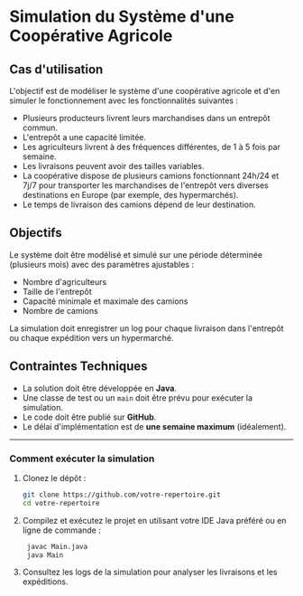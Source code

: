 # Simulation du Système d'une Coopérative Agricole

## Cas d'utilisation

L'objectif est de modéliser le système d'une coopérative agricole et d'en simuler le fonctionnement avec les fonctionnalités suivantes :

- Plusieurs producteurs livrent leurs marchandises dans un entrepôt commun.
- L'entrepôt a une capacité limitée.
- Les agriculteurs livrent à des fréquences différentes, de 1 à 5 fois par semaine.
- Les livraisons peuvent avoir des tailles variables.
- La coopérative dispose de plusieurs camions fonctionnant 24h/24 et 7j/7 pour transporter les marchandises de l'entrepôt vers diverses destinations en Europe (par exemple, des hypermarchés).
- Le temps de livraison des camions dépend de leur destination.

## Objectifs

Le système doit être modélisé et simulé sur une période déterminée (plusieurs mois) avec des paramètres ajustables :

- Nombre d'agriculteurs
- Taille de l'entrepôt
- Capacité minimale et maximale des camions
- Nombre de camions

La simulation doit enregistrer un log pour chaque livraison dans l'entrepôt ou chaque expédition vers un hypermarché.

## Contraintes Techniques

- La solution doit être développée en **Java**.
- Une classe de test ou un `main` doit être prévu pour exécuter la simulation.
- Le code doit être publié sur **GitHub**.
- Le délai d'implémentation est de **une semaine maximum** (idéalement).

---

### Comment exécuter la simulation

1. Clonez le dépôt :
   ```bash
   git clone https://github.com/votre-repertoire.git
   cd votre-repertoire
2. Compilez et exécutez le projet en utilisant votre IDE Java préféré ou en ligne de commande :
   ```bash
    javac Main.java
    java Main
3. Consultez les logs de la simulation pour analyser les livraisons et les expéditions.
